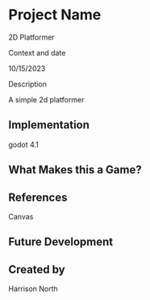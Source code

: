 # Project Name

2D Platformer

Context and date

10/15/2023

Description

A simple 2d platformer

## Implementation

godot 4.1

## What Makes this a Game?

## References

Canvas

## Future Development

## Created by

Harrison North
